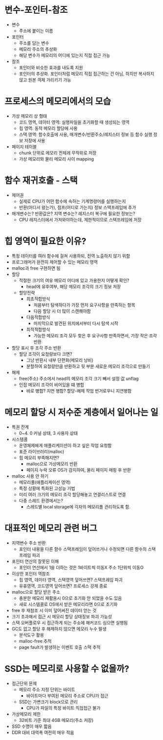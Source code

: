# 변수-포인터-참조
- 변수
  - 주소에 붙이는 이름
- 포인터
  - 주소를 담는 변수
  - 메모리 주소의 추상화
  - 해당 변수가 메모리의 어디에 있는지 직접 접근 가능
- 참조
  - 포인터와 비슷한 효과를 내도록 지원
  - 포인터의 추상화. 포인터처럼 메모리 직접 접근하는 건 아님, 하지만 복사하지 않고 원본 객체 가리키기 가능

# 프로세스의 메모리에서의 모습
- 가상 메모리 상 헝태
  - 코드 영역, 데이터 영역: 실행파일을 초기화할 때 생성되는 영역
  - 힙 영역: 동적 메모리 할당에 사용
  - 스택 영역: 함수호출에 사용, 매개변수/반환주소/레지스터 정보 등 함수 실행 정보 저장에 사용
- 페이지 테이블
  - chunk 단위로 메모리 전체레 무작위로 저장
  - 가상 메모리와 물리 메모리 사이 mapping

# 함수 재귀호출 - 스택
- 제어권
  - 실제로 CPU가 어떤 함수에 속하는 기계명령어를 실행하는지
  - 반환(어디서 왔는가), 점프(어디로 가는지) 정보 스택프레임에 추가
- 매개변수는? 반환값은? 지역 변수는? 레지스터 복구에 필요한 정보는?
  - CPU 레지스터에서 가져와야하는데, 제한적이므로 스택프레임에 저장

 # 힙 영역이 필요한 이유?
 - 특정 데이터를 여러 함수에 걸쳐 사용하되, 전역 노출하지 않기 위함
 - 프로그래머가 완전히 제어할 수 있는 메모리 영역
 - malloc과 free 구현하면 됨
 - 할당
   - 적절한 크기의 여유 메모리 어디에 있고 가용한지 어떻게 확인?
     - head에 유후여부, 해당 메모리 조각의 크기 정보 저장
   - 할당전략
     - 최초적합방식
       - 처음부터 탐색하다가 가장 먼저 요구사항을 만족하는 항목
       - 다음 할당 시 더 많이 스캔해야함
     - 다음적합방식
       - 마지막으로 발견된 위치에서부터 다시 탐색 시작
     - 최적적합방식
       - 가능한 메모리 조각 모두 찾은 후 요구사항 만족하면서, 가장 작은 조각 반환
  - 할당 표시 후 조각 주소 반환
    - 할당 조각이 요청량보다 크면?
      - 그냥 반환시 내부 단편화(메모리 낭비)
      - 분할하여 요청량만큼 반환하고 뒷 부분 새로운 메모리 조각으로 만들기
- 해제
  - free(주소) 주소에서 head의 메모리 조각 크기 빼서 설정 값 unflag
  - 인접 메모리 조각이 비어있을 떄 병합
    - 바로 병합? 지연 병합? 할당-해제 작업 번거로우니 지연병합
   
# 메모리 할당 시 저수준 계층에서 일어나는 일
- 특권 잔계
  - 0~4. 0 커널 상태, 3 사용자 상태
- 시스템콜
  - 운영체제에게 애플리케이션이 하고 싶은 작업 요청함
  - 표준 라이브러리(malloc)
  - 힙 메모리 부족해지면?
    - malloc으로 가상메모리 반환
    - 페이지 누락 오류 OS가 감지하여, 물리 페이지 매핑 후 반환
- malloc 사용 안 하기
  - 메모리풀(애플리케이션 영역)
  - 특정 상황에 특화된 고성능 기법
  - 미리 여러 크기의 메모리 조각 할당해놓고 연결리스트로 연결
  - 다중 스레드 환경에서는?
    - 스레드별 local storage에 각자의 메모리풀 관리하도록 함.
   
# 대표적인 메모리 관련 버그
- 지역변수 주소 반환
  - 포인터 내용을 다른 함수 스택프레임이 덮어쓰거나 수정되면 다른 함수의 스택프레임 파괴
- 포인터 연산의 잘못된 이해
  - 포인터 연산에서 1을 더하는 것은 1바이트씩 이동X 주소 1단위씩 이동O
- 이상한 포인터 역참조
  - 힙 영역, 데이터 영역, 스택영역 덮어쓰면? 스택프레임 파괴
  - 유휴영역, 코드영역 덮어쓰면? 프로세스 강제 종료
- malloc으로 할당 받은 주소 
  - 충분한 메모리 재활용시 0으로 초기화 안 되었을 수도 있음
  - 새로 시스템콜로 OS에서 받은 메모리라면 0으로 초기화
- free 후 재참조 시 이미 덮어써진 데이터 얻는 것
- 크기 초과해서 접근 시 메모리 할당 상태정보 파괴 가능성
- 스택 오버플로우 시 접근하게 되는 주소에 해커코드 심으면 실행됨
- GC도 없고 할당 후 해제하지 않으면 메모리 누수 발생
  - 분석도구 활용
  - malloc-free 추적
  - page fault가 발생하는 이벤트 호출 스택 추적

# SSD는 메모리로 사용할 수 없을까?
- 접근단위 문제
  - 메모리 주소 지정 단위는 바이트
    - 바이트마다 부여된 메모리 주소로 CPU가 접근 
  - SSD는 가변크기 block으로 관리
    - CPU가 파일의 특정 바이트 직접접근 불가
- 가상메모리 제한
  - 32비트 기준 최대 4GB 메모리(주소 저장)
- SSD 수명이 매우 짧음
- DDR 대비 대역폭 여전히 매우 적음 
